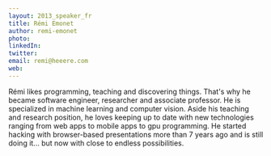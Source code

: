 ```yaml
---
layout: 2013_speaker_fr
title: Rémi Emonet
author: remi-emonet
photo:
linkedIn:
twitter:
email: remi@heeere.com
web:
---
```


Rémi likes programming, teaching and discovering things. That's why he became software engineer, researcher and associate professor. He is specialized in machine learning and computer vision. Aside his teaching and research position, he loves keeping up to date with new technologies ranging from web apps to mobile apps to gpu programming. He started hacking with browser-based presentations more than 7 years ago and is still doing it... but now with close to endless possibilities.
